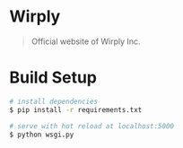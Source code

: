 # Wirply

> Official website of Wirply Inc.

# Build Setup

```bash
# install dependencies
$ pip install -r requirements.txt

# serve with hot reload at localhost:5000
$ python wsgi.py
```

